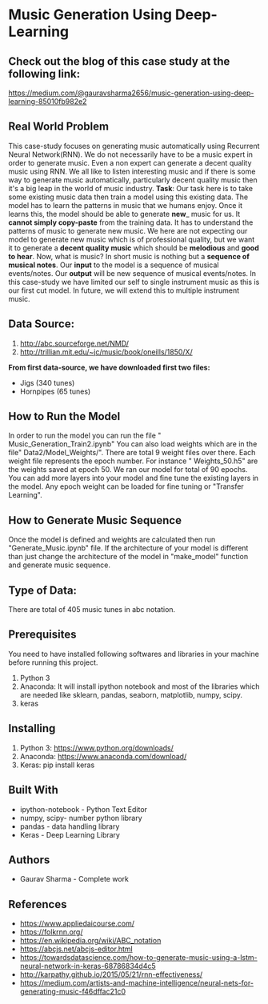 # Music Generation Using Deep-Learning
## Check out the blog of this case study at the following link:
https://medium.com/@gauravsharma2656/music-generation-using-deep-learning-85010fb982e2
## Real World Problem
This case-study focuses on generating music automatically using Recurrent Neural Network(RNN). 
We do not necessarily have to be a music expert in order to generate music. Even a non expert can generate a decent quality music using RNN.
We all like to listen interesting music and if there is some way to generate music automatically, particularly decent quality music then it's a big leap in the world of music industry.
__Task__: Our task here is to take some existing music data then train a model using this existing data. The model has to learn the patterns in music that we humans enjoy. Once it learns this, the model should be able to generate __new___ music for us. It __cannot simply copy-paste__ from the training data. It has to understand the patterns of music to generate new music. We here are not expecting our model to generate new music which is of professional quality, but we want it to generate a __decent quality music__ which should be __melodious__ and __good to hear__.
Now, what is music? In short music is nothing but a __sequence of musical notes__. Our __input__ to the model is a sequence of musical events/notes. Our __output__ will be new sequence of musical events/notes. In this case-study we have limited our self to single instrument music as this is our first cut model. In future, we will extend this to multiple instrument music. 
## Data Source:
1. http://abc.sourceforge.net/NMD/
2. http://trillian.mit.edu/~jc/music/book/oneills/1850/X/

__From first data-source, we have downloaded first two files:__
* Jigs (340 tunes)
* Hornpipes (65 tunes)
## How to Run the Model
In order to run the model you can run the file " Music_Generation_Train2.ipynb"
You can also load weights which are in the file" Data2/Model_Weights/". There are total 9 weight files over there. Each weight file represents the epoch number. For instance " Weights_50.h5" are the weights saved at epoch 50. We ran our model for total of 90 epochs. 
You can add more layers into your model and fine tune the existing layers in the model. Any epoch weight can be loaded for fine tuning or "Transfer Learning".
## How to Generate Music Sequence
Once the model is defined and weights are calculated then run "Generate_Music.ipynb" file. If the architecture of your model is different than just change the architecture of the model in "make_model" function and generate music sequence.
## Type of Data:
There are total of 405 music tunes in abc notation.
## Prerequisites
You need to have installed following softwares and libraries in your machine before running this project.
1. Python 3
2. Anaconda: It will install ipython notebook and most of the libraries which are needed like sklearn, pandas, seaborn, matplotlib, numpy, scipy.
3. keras
## Installing
1. Python 3: https://www.python.org/downloads/
2. Anaconda: https://www.anaconda.com/download/
3. Keras: pip install keras
## Built With
* ipython-notebook - Python Text Editor
* numpy, scipy- number python library
* pandas - data handling library
* Keras - Deep Learning Library
## Authors
* Gaurav Sharma - Complete work  
## References
* https://www.appliedaicourse.com/
* https://folkrnn.org/
* https://en.wikipedia.org/wiki/ABC_notation
* https://abcjs.net/abcjs-editor.html
* https://towardsdatascience.com/how-to-generate-music-using-a-lstm-neural-network-in-keras-68786834d4c5
* http://karpathy.github.io/2015/05/21/rnn-effectiveness/
* https://medium.com/artists-and-machine-intelligence/neural-nets-for-generating-music-f46dffac21c0
